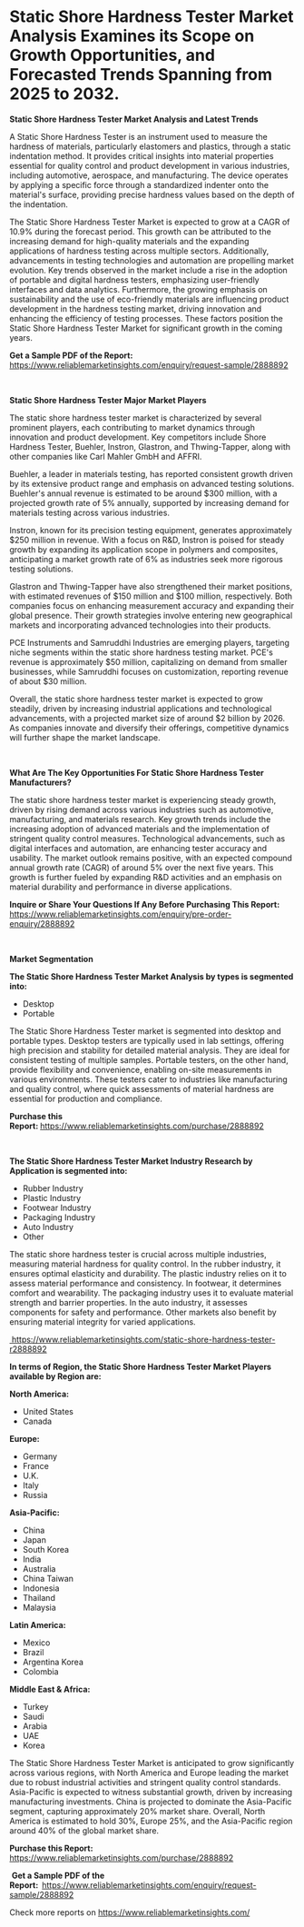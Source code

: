 <p><h1>Static Shore Hardness Tester Market Analysis Examines its Scope on Growth Opportunities, and Forecasted Trends Spanning from 2025 to 2032.</h1></p><p><strong>Static Shore Hardness Tester Market Analysis and Latest Trends</strong></p>
<p><p>A Static Shore Hardness Tester is an instrument used to measure the hardness of materials, particularly elastomers and plastics, through a static indentation method. It provides critical insights into material properties essential for quality control and product development in various industries, including automotive, aerospace, and manufacturing. The device operates by applying a specific force through a standardized indenter onto the material's surface, providing precise hardness values based on the depth of the indentation.</p><p>The Static Shore Hardness Tester Market is expected to grow at a CAGR of 10.9% during the forecast period. This growth can be attributed to the increasing demand for high-quality materials and the expanding applications of hardness testing across multiple sectors. Additionally, advancements in testing technologies and automation are propelling market evolution. Key trends observed in the market include a rise in the adoption of portable and digital hardness testers, emphasizing user-friendly interfaces and data analytics. Furthermore, the growing emphasis on sustainability and the use of eco-friendly materials are influencing product development in the hardness testing market, driving innovation and enhancing the efficiency of testing processes. These factors position the Static Shore Hardness Tester Market for significant growth in the coming years.</p></p>
<p><strong>Get a Sample PDF of the Report:&nbsp;</strong> <a href="https://www.reliablemarketinsights.com/enquiry/request-sample/2888892?utm_campaign=2885&utm_medium=2&utm_source=Github&utm_content=ia&utm_term=14032025&utm_id=static-shore-hardness-tester">https://www.reliablemarketinsights.com/enquiry/request-sample/2888892</a></p>
<p>&nbsp;</p>
<p><strong>Static Shore Hardness Tester Major Market Players</strong></p>
<p><p>The static shore hardness tester market is characterized by several prominent players, each contributing to market dynamics through innovation and product development. Key competitors include Shore Hardness Tester, Buehler, Instron, Glastron, and Thwing-Tapper, along with other companies like Carl Mahler GmbH and AFFRI. </p><p>Buehler, a leader in materials testing, has reported consistent growth driven by its extensive product range and emphasis on advanced testing solutions. Buehler's annual revenue is estimated to be around $300 million, with a projected growth rate of 5% annually, supported by increasing demand for materials testing across various industries.</p><p>Instron, known for its precision testing equipment, generates approximately $250 million in revenue. With a focus on R&D, Instron is poised for steady growth by expanding its application scope in polymers and composites, anticipating a market growth rate of 6% as industries seek more rigorous testing solutions.</p><p>Glastron and Thwing-Tapper have also strengthened their market positions, with estimated revenues of $150 million and $100 million, respectively. Both companies focus on enhancing measurement accuracy and expanding their global presence. Their growth strategies involve entering new geographical markets and incorporating advanced technologies into their products.</p><p>PCE Instruments and Samruddhi Industries are emerging players, targeting niche segments within the static shore hardness testing market. PCE's revenue is approximately $50 million, capitalizing on demand from smaller businesses, while Samruddhi focuses on customization, reporting revenue of about $30 million.</p><p>Overall, the static shore hardness tester market is expected to grow steadily, driven by increasing industrial applications and technological advancements, with a projected market size of around $2 billion by 2026. As companies innovate and diversify their offerings, competitive dynamics will further shape the market landscape.</p></p>
<p>&nbsp;</p>
<p><strong>What Are The Key Opportunities For Static Shore Hardness Tester Manufacturers?</strong></p>
<p><p>The static shore hardness tester market is experiencing steady growth, driven by rising demand across various industries such as automotive, manufacturing, and materials research. Key growth trends include the increasing adoption of advanced materials and the implementation of stringent quality control measures. Technological advancements, such as digital interfaces and automation, are enhancing tester accuracy and usability. The market outlook remains positive, with an expected compound annual growth rate (CAGR) of around 5% over the next five years. This growth is further fueled by expanding R&D activities and an emphasis on material durability and performance in diverse applications.</p></p>
<p><strong>Inquire or Share Your Questions If Any Before Purchasing This Report:</strong> <a href="https://www.reliablemarketinsights.com/enquiry/pre-order-enquiry/2888892?utm_campaign=2885&utm_medium=2&utm_source=Github&utm_content=ia&utm_term=14032025&utm_id=static-shore-hardness-tester">https://www.reliablemarketinsights.com/enquiry/pre-order-enquiry/2888892</a></p>
<p>&nbsp;</p>
<p><strong>Market Segmentation</strong></p>
<p><strong>The Static Shore Hardness Tester Market Analysis by types is segmented into:</strong></p>
<p><ul><li>Desktop</li><li>Portable</li></ul></p>
<p><p>The Static Shore Hardness Tester market is segmented into desktop and portable types. Desktop testers are typically used in lab settings, offering high precision and stability for detailed material analysis. They are ideal for consistent testing of multiple samples. Portable testers, on the other hand, provide flexibility and convenience, enabling on-site measurements in various environments. These testers cater to industries like manufacturing and quality control, where quick assessments of material hardness are essential for production and compliance.</p></p>
<p><strong>Purchase this Report:&nbsp;</strong><a href="https://www.reliablemarketinsights.com/purchase/2888892?utm_campaign=2885&utm_medium=2&utm_source=Github&utm_content=ia&utm_term=14032025&utm_id=static-shore-hardness-tester">https://www.reliablemarketinsights.com/purchase/2888892</a></p>
<p>&nbsp;</p>
<p><strong>The Static Shore Hardness Tester Market Industry Research by Application is segmented into:</strong></p>
<p><ul><li>Rubber Industry</li><li>Plastic Industry</li><li>Footwear Industry</li><li>Packaging Industry</li><li>Auto Industry</li><li>Other</li></ul></p>
<p><p>The static shore hardness tester is crucial across multiple industries, measuring material hardness for quality control. In the rubber industry, it ensures optimal elasticity and durability. The plastic industry relies on it to assess material performance and consistency. In footwear, it determines comfort and wearability. The packaging industry uses it to evaluate material strength and barrier properties. In the auto industry, it assesses components for safety and performance. Other markets also benefit by ensuring material integrity for varied applications.</p></p>
<p><a href="https://www.reliablemarketinsights.com/static-shore-hardness-tester-r2888892?utm_campaign=2885&utm_medium=2&utm_source=Github&utm_content=ia&utm_term=14032025&utm_id=static-shore-hardness-tester">&nbsp;https://www.reliablemarketinsights.com/static-shore-hardness-tester-r2888892</a></p>
<p><strong>In terms of Region, the Static Shore Hardness Tester Market Players available by Region are:</strong></p>
<p>
    <p> <strong> North America: </strong>
        <ul>
            <li>United States</li>
            <li>Canada</li>
        </ul>
        </p> 
    <p> <strong> Europe: </strong>
        <ul>
            <li>Germany</li>
            <li>France</li>
            <li>U.K.</li>
            <li>Italy</li>
            <li>Russia</li>
        </ul>
        </p> 
    <p> <strong> Asia-Pacific: </strong>
        <ul>
            <li>China</li>
            <li>Japan</li>
            <li>South Korea</li>
            <li>India</li>
            <li>Australia</li>
            <li>China Taiwan</li>
            <li>Indonesia</li>
            <li>Thailand</li>
            <li>Malaysia</li>
        </ul>
        </p> 
    <p> <strong> Latin America: </strong>
        <ul>
            <li>Mexico</li>
            <li>Brazil</li>
            <li>Argentina Korea</li>
            <li>Colombia</li>
        </ul>
        </p> 
    <p> <strong> Middle East & Africa: </strong>
        <ul>
            <li>Turkey</li>
            <li>Saudi</li>
            <li>Arabia</li>
            <li>UAE</li>
            <li>Korea</li>
        </ul>
    </p>
    </p>
<p><p>The Static Shore Hardness Tester Market is anticipated to grow significantly across various regions, with North America and Europe leading the market due to robust industrial activities and stringent quality control standards. Asia-Pacific is expected to witness substantial growth, driven by increasing manufacturing investments. China is projected to dominate the Asia-Pacific segment, capturing approximately 20% market share. Overall, North America is estimated to hold 30%, Europe 25%, and the Asia-Pacific region around 40% of the global market share.</p></p>
<p><strong>Purchase this Report: </strong><a href="https://www.reliablemarketinsights.com/purchase/2888892?utm_campaign=2885&utm_medium=2&utm_source=Github&utm_content=ia&utm_term=14032025&utm_id=static-shore-hardness-tester">https://www.reliablemarketinsights.com/purchase/2888892</a></p>
<p>&nbsp;<strong>Get a Sample PDF of the Report:&nbsp;&nbsp;</strong><a href="https://www.reliablemarketinsights.com/enquiry/request-sample/2888892?utm_campaign=2885&utm_medium=2&utm_source=Github&utm_content=ia&utm_term=14032025&utm_id=static-shore-hardness-tester">https://www.reliablemarketinsights.com/enquiry/request-sample/2888892</a></p>
<p><strong></strong></p>
<p>Check more reports on <a href="https://www.reliablemarketinsights.com/?utm_campaign=2885&utm_medium=2&utm_source=Github&utm_content=ia&utm_term=14032025&utm_id=static-shore-hardness-tester">https://www.reliablemarketinsights.com/</a></p>
